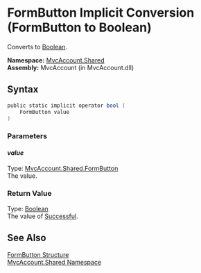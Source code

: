 FormButton Implicit Conversion (FormButton to Boolean)
======================================================
Converts to [Boolean][1].

**Namespace:** [MvcAccount.Shared][2]  
**Assembly:** MvcAccount (in MvcAccount.dll)

Syntax
------

```csharp
public static implicit operator bool (
	FormButton value
)
```

### Parameters

#### *value*
Type: [MvcAccount.Shared.FormButton][3]  
The value.

### Return Value
Type: [Boolean][1]  
The value of [Successful][4].

See Also
--------
[FormButton Structure][3]  
[MvcAccount.Shared Namespace][2]  

[1]: http://msdn.microsoft.com/en-us/library/a28wyd50
[2]: ../README.md
[3]: README.md
[4]: Successful.md